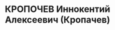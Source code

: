 ---
title: КРОПОЧЕВ Иннокентий Алексеевич (Кропачев)
description: 'Род. в 1880, бывш. Забайкальская обл., русский, обр.: низшее, б/п. Проживал:
  г. Ессентуки. Бухгалтер

  Арестован 14.04.1937. Приговор: ВМН. Расстрелян'
---